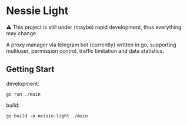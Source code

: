 # Nessie Light

:warning: This project is still under (maybe) rapid development, thus everything may change.

A proxy manager via telegram bot (currently) written in go, supporting multiuser, permission control, traffic limitation and data statistics.

## Getting Start

development:

```
go run ./main
```

build:

```
go build -o nessie-light ./main
```
